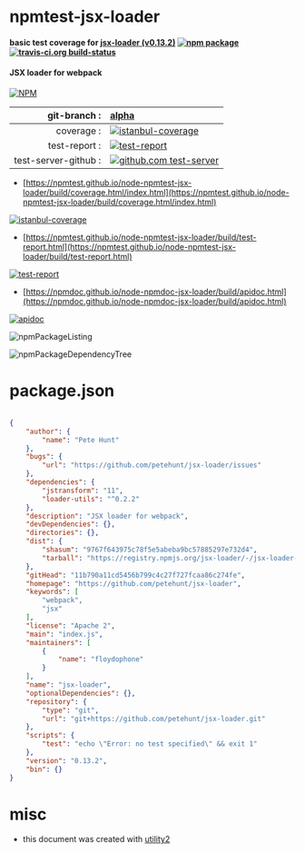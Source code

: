 # npmtest-jsx-loader

#### basic test coverage for  [jsx-loader (v0.13.2)](https://github.com/petehunt/jsx-loader)  [![npm package](https://img.shields.io/npm/v/npmtest-jsx-loader.svg?style=flat-square)](https://www.npmjs.org/package/npmtest-jsx-loader) [![travis-ci.org build-status](https://api.travis-ci.org/npmtest/node-npmtest-jsx-loader.svg)](https://travis-ci.org/npmtest/node-npmtest-jsx-loader)

#### JSX loader for webpack

[![NPM](https://nodei.co/npm/jsx-loader.png?downloads=true&downloadRank=true&stars=true)](https://www.npmjs.com/package/jsx-loader)

| git-branch : | [alpha](https://github.com/npmtest/node-npmtest-jsx-loader/tree/alpha)|
|--:|:--|
| coverage : | [![istanbul-coverage](https://npmtest.github.io/node-npmtest-jsx-loader/build/coverage.badge.svg)](https://npmtest.github.io/node-npmtest-jsx-loader/build/coverage.html/index.html)|
| test-report : | [![test-report](https://npmtest.github.io/node-npmtest-jsx-loader/build/test-report.badge.svg)](https://npmtest.github.io/node-npmtest-jsx-loader/build/test-report.html)|
| test-server-github : | [![github.com test-server](https://npmtest.github.io/node-npmtest-jsx-loader/GitHub-Mark-32px.png)](https://npmtest.github.io/node-npmtest-jsx-loader/build/app/index.html) | | build-artifacts : | [![build-artifacts](https://npmtest.github.io/node-npmtest-jsx-loader/glyphicons_144_folder_open.png)](https://github.com/npmtest/node-npmtest-jsx-loader/tree/gh-pages/build)|

- [https://npmtest.github.io/node-npmtest-jsx-loader/build/coverage.html/index.html](https://npmtest.github.io/node-npmtest-jsx-loader/build/coverage.html/index.html)

[![istanbul-coverage](https://npmtest.github.io/node-npmtest-jsx-loader/build/screenCapture.buildCi.browser.%252Ftmp%252Fbuild%252Fcoverage.lib.html.png)](https://npmtest.github.io/node-npmtest-jsx-loader/build/coverage.html/index.html)

- [https://npmtest.github.io/node-npmtest-jsx-loader/build/test-report.html](https://npmtest.github.io/node-npmtest-jsx-loader/build/test-report.html)

[![test-report](https://npmtest.github.io/node-npmtest-jsx-loader/build/screenCapture.buildCi.browser.%252Ftmp%252Fbuild%252Ftest-report.html.png)](https://npmtest.github.io/node-npmtest-jsx-loader/build/test-report.html)

- [https://npmdoc.github.io/node-npmdoc-jsx-loader/build/apidoc.html](https://npmdoc.github.io/node-npmdoc-jsx-loader/build/apidoc.html)

[![apidoc](https://npmdoc.github.io/node-npmdoc-jsx-loader/build/screenCapture.buildCi.browser.%252Ftmp%252Fbuild%252Fapidoc.html.png)](https://npmdoc.github.io/node-npmdoc-jsx-loader/build/apidoc.html)

![npmPackageListing](https://npmtest.github.io/node-npmtest-jsx-loader/build/screenCapture.npmPackageListing.svg)

![npmPackageDependencyTree](https://npmtest.github.io/node-npmtest-jsx-loader/build/screenCapture.npmPackageDependencyTree.svg)



# package.json

```json

{
    "author": {
        "name": "Pete Hunt"
    },
    "bugs": {
        "url": "https://github.com/petehunt/jsx-loader/issues"
    },
    "dependencies": {
        "jstransform": "11",
        "loader-utils": "^0.2.2"
    },
    "description": "JSX loader for webpack",
    "devDependencies": {},
    "directories": {},
    "dist": {
        "shasum": "9767f643975c78f5e5abeba9bc57885297e732d4",
        "tarball": "https://registry.npmjs.org/jsx-loader/-/jsx-loader-0.13.2.tgz"
    },
    "gitHead": "11b790a11cd5456b799c4c27f727fcaa86c274fe",
    "homepage": "https://github.com/petehunt/jsx-loader",
    "keywords": [
        "webpack",
        "jsx"
    ],
    "license": "Apache 2",
    "main": "index.js",
    "maintainers": [
        {
            "name": "floydophone"
        }
    ],
    "name": "jsx-loader",
    "optionalDependencies": {},
    "repository": {
        "type": "git",
        "url": "git+https://github.com/petehunt/jsx-loader.git"
    },
    "scripts": {
        "test": "echo \"Error: no test specified\" && exit 1"
    },
    "version": "0.13.2",
    "bin": {}
}
```



# misc
- this document was created with [utility2](https://github.com/kaizhu256/node-utility2)
